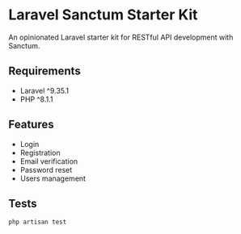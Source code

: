 # Laravel Sanctum Starter Kit
An opinionated Laravel starter kit for RESTful API development with Sanctum.

## Requirements
- Laravel ^9.35.1
- PHP ^8.1.1

## Features
- Login
- Registration
- Email verification
- Password reset
- Users management

## Tests
```php
php artisan test
```
